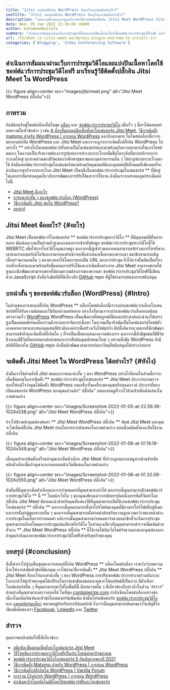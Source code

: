 ```yaml
---
title: "Jitsi พบกับปลั๊กอิน WordPress คืออะไรและติดตั้งอย่างไร?" 
seoTitle: "Jitsi พบกับปลั๊กอิน WordPress คืออะไรและติดตั้งอย่างไร?" 
description: "บทความนี้จะแนะนำคุณเกี่ยวกับวิธีการติดตั้งปลั๊กอิน Jitsi Meet WordPress Jitsi Meet เป็นซอฟต์แวร์การประชุมวิดีโอโอเพนซอร์ซที่มีคุณสมบัติที่ทรงพลัง" 
date: Wed, 05 Jan 2022 21:39:09 +0000
author: muhammadmustafa
summary: "ดำเนินการสัมมนาผ่านเว็บการประชุมวิดีโอและแบ่งปันเนื้อหาโดยใช้ซอฟต์แวร์การประชุมวิดีโอฟรี มาเรียนรู้วิธีติดตั้งปลั๊กอิน Jitsi Meet ใน WordPress" 
url: /th/what-is-jitsi-meet-wordpress-plugin-and-how-to-install-it/
categories: ['Blogging', 'Video Conferencing Software']
---
```


## ดำเนินการสัมมนาผ่านเว็บการประชุมวิดีโอและแบ่งปันเนื้อหาโดยใช้ซอฟต์แวร์การประชุมวิดีโอฟรี มาเรียนรู้วิธีติดตั้งปลั๊กอิน Jitsi Meet ใน WordPress

{{< figure align=center src="images/jitsimeet.png" alt="Jitsi Meet WordPress ปลั๊กอิน">}}


## ภาพรวม
ยินดีต้อนรับสู่โพสต์บล็อกอื่นในชุด [บล็อก][1] และ [ซอฟต์แวร์การประชุมวิดีโอ][2] เมื่อเร็ว ๆ นี้เราได้เผยแพร่บทความในหัวข้อต่าง ๆ เช่น [A ทีละขั้นตอนคู่มือเพื่อตั้งค่าโอเพ่นซอร์ส Jitsi Meet][3], [วิธีการติดตั้ง matomo สำหรับ WordPress | การสอน WordPress][4] และอีกมากมาย ในโพสต์บล็อกนี้เราจะพยายามปกปิด WordPress และ Jitsi Meet และเราจะดูว่าเราจะติดตั้งปลั๊กอิน WordPress ได้อย่างไร ** อย่างไรก็ตามซอฟต์แวร์ทั้งสองเป็นโอเพ่นซอร์สและมาพร้อมกับความสามารถในการโฮสต์ตนเอง ในความเป็นจริงความต้องการรูปแบบการทำงานระยะไกลเพิ่มขึ้นในระดับที่มากหลังจากการระบาดใหญ่ ทุกภาคส่วนของชีวิตเช่นการศึกษาสุขภาพและอุตสาหกรรมอื่น ๆ ได้นำรูปแบบระยะไกลมาใช้
ดังนั้นซอฟต์แวร์การประชุมโอเพ่นซอร์สมาพร้อมกับคุณสมบัติและคุณสมบัติทั้งหมดที่เพียงพอที่จะดำเนินการธุรกิจจากระยะไกล Jitsi Meet เป็นหนึ่งในซอฟต์แวร์การประชุมโอเพ่นซอร์ส ** ที่มีอยู่ในเอกสารที่ครอบคลุมเกี่ยวกับการพัฒนาการปรับใช้และการใช้งาน ดังนั้นเราจะครอบคลุมประเด็นต่อไปนี้
  * [Jitsi Meet คืออะไร][5]
  * [การแนะนำสั้น ๆ ของซอฟต์แวร์บล็อก (WordPress)][6]
  * [วิธีการติดตั้ง Jitsi พบใน WordPress?][7]
  * [บทสรุป][8]

## Jitsi Meet คืออะไร? {#อะไร}
Jitsi Meet เป็นซอฟต์แวร์โอเพ่นซอร์ส ** ซอฟต์แวร์การประชุมทางวิดีโอ ** ที่มีคุณสมบัติที่หลากหลาย มันเน้นความเป็นส่วนตัวสูงและเสนอการเข้ารหัสข้อมูล ซอฟต์แวร์การประชุมทางวิดีโอนี้ใช้ WEBRTC เพื่อให้การโทรวิดีโอคุณภาพสูง นอกจากนี้ผู้เข้าร่วมหลายคนสามารถเข้าร่วมการโทรที่พวกเขาสามารถแชทกับอิโมจิและสามารถแชร์หน้าจอเพื่อนำเสนอเนื้อหาของพวกเขา สมาชิกสามารถเชิญเพื่อนร่วมงานคนอื่น ๆ ของพวกเขาได้โดยการแบ่งปัน URL ของการประชุม ยิ่งไปกว่านั้นมันเป็นเรื่องง่ายที่จะตั้งค่าและมาพร้อมกับขั้นตอนการปรับใช้และการติดตั้งอย่างง่าย Jitsi Meet สามารถขยายได้สูงและนักพัฒนาสามารถขยายได้ตามความต้องการของพวกเขา ซอฟต์แวร์การประชุมวิดีโอฟรีนี้เขียนด้วย JavaScript ดังนั้นจึงมีสถิติที่ดีเกี่ยวกับ [GitHub][9] repo ที่ผู้ใช้สามารถค้นหาการสนับสนุน

## บทนำสั้น ๆ ของซอฟต์แวร์บล็อก (WordPress) {#Intro}
ในส่วนของการสอนปลั๊กอิน WordPress ** บล็อกโพสต์บล็อกนี้เราจะผ่านซอฟต์แวร์บล็อกโอเพนซอร์สที่ได้รับความนิยมและใช้กันอย่างแพร่หลาย อย่างไรก็ตามเราจะผ่านซอฟต์แวร์บล็อกยอดนิยมอย่างรวดเร็ว [WordPress][10] WordPress เป็นแพ็คเกจที่สมบูรณ์ที่มีอเนกประสงค์และนำมาใช้อย่างสูงเป็นแพลตฟอร์มบล็อกรวมถึงระบบการจัดการเนื้อหา ในความเป็นจริงมันเป็นโอเพ่นซอร์สโฮสต์ตัวเองหลายภาษาและเสนอคุณสมบัติระดับองค์กรเพื่อสร้างเว็บไซต์ธุรกิจ มีปลั๊กอินจำนวนมากที่นักพัฒนาสามารถเข้าถึงและติดตั้งปลั๊กอินใด ๆ ที่จำเป็นเพื่อตอบสนองความต้องการ นอกจากนี้ยังมีชุมชนที่มีชีวิตชีวาและมีชีวิตที่ตอบสนองต่อคำขอและการสืบค้นคุณลักษณะใหม่ ๆ อย่างแข็งขัน WordPress ยังมีสถิติที่ดีมากใน [GitHub][11] repo ดังนั้นนักพัฒนาสามารถค้นหาวัสดุที่สนับสนุนได้อย่างง่ายดาย

## จะติดตั้ง Jitsi Meet ใน WordPress ได้อย่างไร? {#ยังไง}
ดังนั้นเราได้ผ่านสิ่งที่ Jitsi พบและการแนะนำสั้น ๆ ของ WordPress อย่างไรก็ตามในส่วนนี้เราจะเห็นขั้นตอนในการติดตั้ง ** ซอฟต์แวร์การประชุมโอเพ่นซอร์ส ** Jitsi Meet
ประการแรกตรวจสอบให้แน่ใจว่าคุณได้ติดตั้ง WordPress บนเครื่องในเครื่องของคุณหรือบนคลาวด์
ประการที่สองเปิดแดชบอร์ด WordPress ของคุณแล้วคลิก“ ปลั๊กอิน” บนแถบเมนูที่วางไว้ด้านซ้ายมือดังแสดงในภาพด้านล่าง

{{< figure align=center src="images/Screenshot-2022-01-05-at-22.59.36-1024x538.png" alt="Jitsi Meet WordPress ปลั๊กอิน">}}

ก้าวไปข้างหน้าคุณต้องค้นหา ** Jitsi Meet WordPress ปลั๊กอิน ** พิมพ์ Jitsi Meet และคุณจะได้เห็นปลั๊กอิน Jitsi Meet ก่อนในรายการดังแสดงในภาพด้านล่าง ตอนนี้กดติดตั้งและเปิดใช้งานปลั๊กอิน

{{< figure align=center src="images/Screenshot-2022-01-06-at-01.19.18-1024x549.png" alt="Jitsi Meet WordPress ปลั๊กอิน">}}

เมื่อคุณทำการติดตั้งเสร็จแล้วคุณจะเห็นตัวเลือก Jitsi Meet ที่ปรากฏบนแถบเมนูทางด้านซ้ายมือ คลิกตัวเลือกนี้แล้วคุณจะลงจอดบนหน้าเว็บที่แสดงในภาพด้านล่าง

{{< figure align=center src="images/Screenshot-2022-01-06-at-01.32.09-1024x550.png" alt="Jitsi Meet WordPress ปลั๊กอิน">}}

ดังนั้นที่นี่คุณจะเห็นตัวเลือกและการกำหนดค่าที่คุณสามารถทำได้ นอกจากนี้คุณสามารถฝังซอฟต์แวร์การประชุมวิดีโอ ** นี้ ** ในหน้าเว็บใด ๆ ของคุณเพียงแค่วางรหัสบรรทัดหนึ่งบรรทัดที่จัดทำโดยปลั๊กอิน Jitsi Meet มีคำแนะนำสำหรับคุณที่แสดงวิธีที่คุณสามารถเปิดใช้งานซอฟต์แวร์การประชุมโอเพ่นซอร์ส ** ปลั๊กอิน ** นอกจากนี้คุณสามารถตั้งค่าโปรไฟล์ของคุณที่มีอวตารโปรไฟล์ที่อยู่อีเมลและการตั้งค่าผู้ดูแลระบบอื่น ๆ นอกจากนี้คุณสามารถตั้งค่าหน้าต้อนรับความสูงความกว้างของหน้าต่างการประชุมในแท็บการกำหนดค่า หลังจากนั้นคุณสามารถกำหนดค่าจำนวนสมาชิกที่จะเริ่มการประชุมคุณสามารถเลือกโหมดการประชุมเช่นเสียงหรือวิดีโอ
ในทำนองเดียวกันคุณสามารถสำรวจเพิ่มเติมด้วยตัวเอง ** Jitsi Meet WordPress ปลั๊กอิน ** นี้ใช้งานได้กับเว็บไซต์จำนวนมากและคุณต้องลองถ้าคุณกำลังมองหาซอฟต์แวร์การประชุมวิดีโอฟรีสำหรับธุรกิจของคุณ

## บทสรุป {#conclusion}
สิ่งนี้นำเราไปสู่จุดสิ้นสุดของการสอนปลั๊กอิน WordPress ** บล็อกโพสต์บล็อก เราหวังว่าบทความนี้จะให้การสาธิตหัวข้อที่ดีแก่คุณ เราได้ผ่านวิธีการติดตั้ง ** Jitsi Meet WordPress ปลั๊กอิน ** Jitsi Meet คืออะไรและคำนำสั้น ๆ ของ WordPress การปรับซอฟต์แวร์การทำงานร่วมกันระยะไกลจะทำให้ธุรกิจของคุณได้เปรียบในการแข่งขันเสมอและคุณจะได้ผลลัพธ์ที่เป็นบวก มีตัวเลือกโอเพ่นซอร์สอื่น ๆ ที่คุณสามารถหาได้ในพื้นที่นี้ มีบทความอื่น ๆ ที่เกี่ยวข้องที่กล่าวถึงในส่วน ‘สำรวจ” ด้านล่างที่คุณสามารถตรวจสอบได้
ในที่สุด [containerize.com][12] กำลังเขียนโพสต์บล็อกอย่างต่อเนื่องในผลิตภัณฑ์และหัวข้อโอเพนซอร์ซเพิ่มเติม ดังนั้นโปรดติดต่อกับ [ซอฟต์แวร์การประชุมวิดีโอ][13] และ [แพลตฟอร์มบล็อก][14] หมวดหมู่สำหรับการอัปเดตปกติ ยิ่งกว่านั้นคุณสามารถติดตามเราในบัญชีโซเชียลมีเดียของเรา [Facebook][15], [LinkedIn][16] และ [Twitter][17]

## สำรวจ
คุณอาจพบลิงค์ต่อไปนี้ที่เกี่ยวข้อง:
  * [คู่มือทีละขั้นตอนเพื่อตั้งค่าโอเพ่นซอร์ส Jitsi Meet][3]
  * [วิธีโซลูชันการประชุมทางวิดีโอฟรีเป็นประโยชน์ต่อธุรกิจของคุณ][18]
  * [ซอฟต์แวร์การประชุมวิดีโอโอเพ่นซอร์ส 5 อันดับแรกของปี 2021][19]
  * [วิธีการติดตั้ง Matomo สำหรับ WordPress | การสอน WordPress][20]
  * [วิธีการติดตั้งปลั๊กอินใน WordPress | Vanilla Forum][21]
  * [การรวม Civicrm WordPress | การสอน WordPress][22]
  * [ดำเนินธุรกิจโดยอัตโนมัติโดยใช้ซอฟต์แวร์ฟรีและโอเพ่นซอร์ส][23]

  
[1]: https://blog.containerize.com/category/blogging/
[2]: https://blog.containerize.com/category/video-conferencing-software/
[3]: https://blog.containerize.com/video-conferencing-software/how-to-set-up-open-source-jitsi-meet/
[4]: http://how%20to%20install%20matomo%20for%20wordpress%20%7C%20wordpress%20tutorial/
[5]: #what
[6]: #intro
[7]: #how
[8]: #Conclusion
[9]: https://github.com/jitsi/jitsi-meet
[10]: https://products.containerize.com/blogging/wordpress/
[11]: https://github.com/wordpress/
[12]: https://www.containerize.com/
[13]: https://products.containerize.com/video-conferencing/
[14]: https://products.containerize.com/blogging/
[15]: https://web.facebook.com/containerize
[16]: https://www.linkedin.com/company/containerize/
[17]: https://twitter.com/containerize_co
[18]: https://blog.containerize.com/
[19]: https://blog.containerize.com/video-conferencing-software/top-5-open-source-video-conferencing-software-of-2021/
[20]: #
[21]: https://blog.containerize.com/blogging/how-to-a-install-plugin-in-wordpress-vanilla-forum/
[22]: https://blog.containerize.com/blogging/civicrm-wordpress-integration-wordpress-tutorial/
[23]: https://blog.containerize.com/blogging/automate-business-operations-using-open-source-software/

